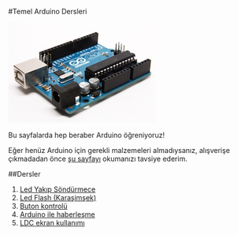 #Temel Arduino Dersleri

![image](https://github.com/wizofwor/arduino/blob/master/arduino-uno.jpg?raw=true)

Bu sayfalarda hep beraber Arduino öğreniyoruz!

Eğer henüz Arduino için gerekli malzemeleri almadıysanız, alışverişe çıkmadadan önce [şu sayfayı](https://github.com/wizofwor/arduino/blob/master/gerekli-seyler.md) okumanızı tavsiye ederim.

##Dersler

1. [Led Yakıp Söndürmece](https://github.com/wizofwor/arduino/tree/master/01-led-yakip-sondurmece)
2. [Led Flash (Karaşimşek)](https://github.com/wizofwor/arduino/tree/master/02-led-flash)
3. [Buton kontrolü](https://github.com/wizofwor/arduino/tree/master/03-button)
4. [Arduino ile haberleşme](https://github.com/wizofwor/arduino/tree/master/04-haberlesme)
5. [LDC ekran kullanımı](https://github.com/wizofwor/arduino/tree/master/05-LCD-ekran)